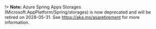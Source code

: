 !> **Note:** Azure Spring Apps Storages (Microsoft.AppPlatform/Spring/storages) is now deprecated and will be retired on 2028-05-31. See https://aka.ms/asaretirement for more information.